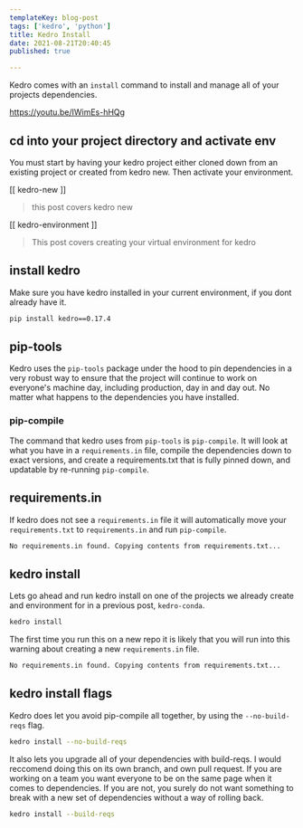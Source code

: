 ```yaml
---
templateKey: blog-post
tags: ['kedro', 'python']
title: Kedro Install
date: 2021-08-21T20:40:45
published: true

---
```


Kedro comes with an `install` command to install and manage all of your
projects dependencies.

https://youtu.be/IWimEs-hHQg

## cd into your project directory and activate env

You must start by having your kedro project either cloned down
from an existing project or created from kedro new.  Then
activate your environment.

[[ kedro-new ]]

> this post covers kedro new


[[ kedro-environment ]]

> This post covers creating your virtual environment for kedro

## install kedro

Make sure you have kedro installed in your current
environment, if you dont already have it.

``` bash
pip install kedro==0.17.4
```

## pip-tools

Kedro uses the `pip-tools` package under the hood to pin
dependencies in a very robust way to ensure that the project
will continue to work on everyone's machine day, including
production, day in and day out.  No matter what happens to the
dependencies you have installed.

### pip-compile

The command that kedro uses from `pip-tools` is `pip-compile`.  It will look at
what you have in a `requirements.in` file, compile the dependencies down to
exact versions, and create a requirements.txt that is fully pinned down, and
updatable by re-running `pip-compile`.

## requirements.in

If kedro does not see a `requirements.in` file it will automatically move your
`requirements.txt` to `requirements.in` and run `pip-compile`.

``` bash
No requirements.in found. Copying contents from requirements.txt...
```

## kedro install

Lets go ahead and run kedro install on one of the projects we already create
and environment for in a previous post, `kedro-conda`.

``` bash
kedro install
```

The first time you run this on a new repo it is likely that you will run into
this warning about creating a new `requirements.in` file.

``` bash
No requirements.in found. Copying contents from requirements.txt...
```

## kedro install flags

Kedro does let you avoid pip-compile all together, by using the
`--no-build-reqs` flag.

``` bash
kedro install --no-build-reqs
```

It also lets you upgrade all of your dependencies with build-reqs.  I would
reccomend doing this on its own branch, and own pull request.  If you are
working on a team you want everyone to be on the same page when it comes to
dependencies.  If you are not, you surely do not want something to break with a
new set of dependencies without a way of rolling back.

``` bash
kedro install --build-reqs
```
